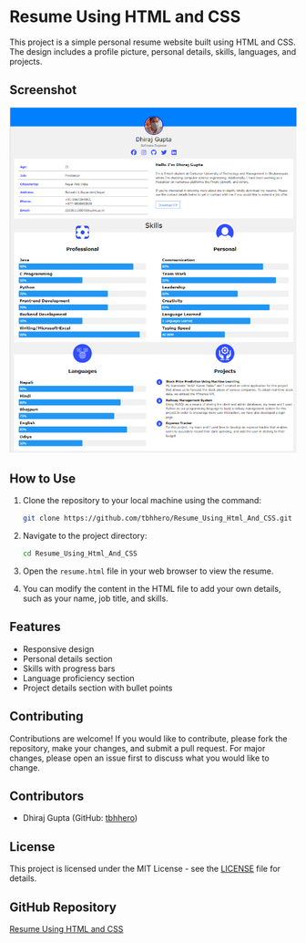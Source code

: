 
# Resume Using HTML and CSS

This project is a simple personal resume website built using HTML and CSS. The design includes a profile picture, personal details, skills, languages, and projects.

## Screenshot

![Resume Screenshot](screenshot/screenshot.png)

## How to Use

1. Clone the repository to your local machine using the command:

   ```bash
   git clone https://github.com/tbhhero/Resume_Using_Html_And_CSS.git
   ```

2. Navigate to the project directory:

   ```bash
   cd Resume_Using_Html_And_CSS
   ```

3. Open the `resume.html` file in your web browser to view the resume.

4. You can modify the content in the HTML file to add your own details, such as your name, job title, and skills.

## Features

- Responsive design
- Personal details section
- Skills with progress bars
- Language proficiency section
- Project details section with bullet points

## Contributing

Contributions are welcome! If you would like to contribute, please fork the repository, make your changes, and submit a pull request. For major changes, please open an issue first to discuss what you would like to change.

## Contributors

- Dhiraj Gupta (GitHub: [tbhhero](https://github.com/tbhhero))

## License

This project is licensed under the MIT License - see the [LICENSE](LICENSE) file for details.

## GitHub Repository

[Resume Using HTML and CSS](https://github.com/tbhhero/Resume_Using_Html_And_CSS)
